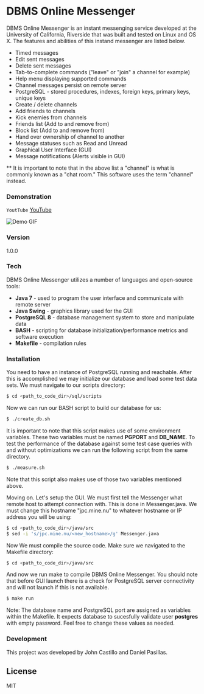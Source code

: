 # DBMS Online Messenger

DBMS Online Messenger is an instant messenging service developed at the University of California, Riverside that was built and tested on Linux and OS X. The features and abilities of this instand messenger are listed below.

  - Timed messages
  - Edit sent messages
  - Delete sent messages
  - Tab-to-complete commands ("leave" or "join" a channel for example)
  - Help menu displaying supported commands
  - Channel messages persist on remote server
  - PostgreSQL - stored procedures, indexes, foreign keys, primary keys, unique keys
  - Create / delete channels
  - Add friends to channels
  - Kick enemies from channels
  - Friends list (Add to and remove from)
  - Block list (Add to and remove from)
  - Hand over ownership of channel to another
  - Message statuses such as Read and Unread
  - Graphical User Interface (GUI)
  - Message notifications (Alerts visible in GUI)

** It is important to note that in the above list a "channel" is what is commonly known as a "chat room." This software uses the term "channel" instead.

### Demonstration
`YoutTube` [YouTube](https://youtu.be/GF6R70yiEfE)

![Demo GIF](https://raw.github.com/jpcastillo/DBMS-Online-Messenger/master/demo.gif)


### Version
1.0.0

### Tech

DBMS Online Messenger utilizes a number of languages and open-source tools:

* **Java 7** - used to program the user interface and communicate with remote server
* **Java Swing** - graphics library used for the GUI
* **PostgreSQL 8** - database management system to store and manipulate data
* **BASH** - scripting for database initialization/performance metrics and software execution
* **Makefile** - compilation rules

### Installation

You need to have an instance of PostgreSQL running and reachable. After this is accomplished we may initialize our database and load some test data sets. We must navigate to our scripts directory:

```sh
$ cd <path_to_code_dir>/sql/scripts
```

Now we can run our BASH script to build our database for us:

```sh
$ ./create_db.sh
```

It is important to note that this script makes use of some environment variables. These two variables must be named **PGPORT** and **DB_NAME**. To test the performance of the database against some test case queries with and without optimizations we can run the following script from the same directory.

```sh
$ ./measure.sh
```
Note that this script also makes use of those two variables mentioned above.

Moving on. Let's setup the GUI. We must first tell the Messenger what remote host to attempt connection with. This is done in Messenger.java. We must change this hostname "jpc.mine.nu" to whatever hostname or IP address you will be using:

```sh
$ cd <path_to_code_dir>/java/src
$ sed -i 's/jpc.mine.nu/<new_hostname>/g' Messenger.java
```
Now We must compile the source code. Make sure we navigated to the Makefile directory:

```sh
$ cd <path_to_code_dir>/java/src
```
And now we run make to compile DBMS Online Messenger. You should note that before GUI launch there is a check for PostgreSQL server connectivity and will not launch if this is not available.

```sh
$ make run
```
Note: The database name and PostgreSQL port are assigned as variables within the Makefile. It expects database to sucesfully validate user **postgres** with empty password. Feel free to change these values as needed.

### Development

This project was developed by John Castillo and Daniel Pasillas.

License
----

MIT
